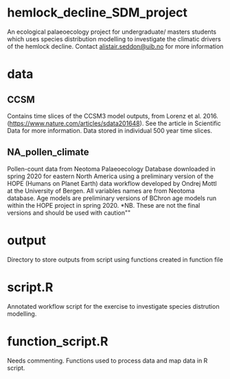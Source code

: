 # hemlock_decline_SDM_project
An ecological palaeoecology project for undergraduate/ masters students which uses species distribution modelling to investigate the climatic drivers of the hemlock decline.
Contact alistair.seddon@uib.no for more information

# data
## CCSM 
Contains time slices of the CCSM3 model outputs, from Lorenz et al. 2016. (https://www.nature.com/articles/sdata201648). See the article in Scientific Data for more information. 
Data stored in individual 500 year time slices.

## NA_pollen_climate
Pollen-count data from Neotoma Palaeoecology Database downloaded in spring 2020 for eastern North America using a preliminary version of the HOPE (Humans on Planet Earth) data workflow developed by Ondrej Mottl at the University of Bergen. All variables names are from Neotoma database.
Age models are preliminary versions of BChron age models run within the HOPE project in spring 2020. *NB. These are not the final versions and should be used with caution"" 

# output
Directory to store outputs from script using functions created in function file

# script.R
Annotated workflow script for the exercise to investigate species distrution modelling.

# function_script.R
Needs commenting. Functions used to process data and map data in R script.